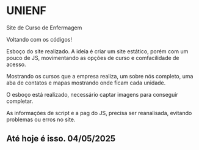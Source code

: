 # UNIENF
 Site de Curso de Enfermagem

Voltando com os códigos!

Esboço do site realizado.
A ideia é criar um site estático, porém com um pouco de JS, movimentando as opções de curso e comfacilidade de acesso.

Mostrando os cursos que a empresa realiza, um sobre nós completo, uma aba de contatos e mapas mostrando onde ficam cada unidade.

O esboço está realizado, necessário captar imagens para conseguir completar.

As informações de script e a pag do JS, precisa ser reanalisada, evitando problemas ou erros no site.

Até hoje é isso. 04/05/2025
---------------------------------------------------------------------------------------
